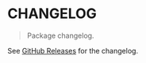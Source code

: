 # CHANGELOG

> Package changelog.

See [GitHub Releases](https://github.com/stdlib-js/stats-base-dists-invgamma-skewness/releases) for the changelog.